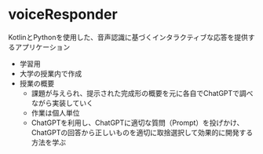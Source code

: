 # voiceResponder
KotlinとPythonを使用した、音声認識に基づくインタラクティブな応答を提供するアプリケーション

- 学習用
- 大学の授業内で作成
- 授業の概要
  - 課題が与えられ、提示された完成形の概要を元に各自でChatGPTで調べながら実装していく
  - 作業は個人単位 
  - ChatGPTを利用し、ChatGPTに適切な質問（Prompt）を投げかけ、ChatGPTの回答から正しいものを適切に取捨選択して効果的に開発する方法を学ぶ
